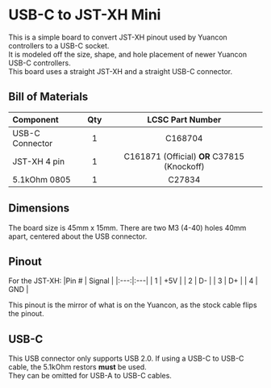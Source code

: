 # USB-C to JST-XH Mini

This is a simple board to convert JST-XH pinout used by Yuancon controllers to a USB-C socket.  
It is modeled off the size, shape, and hole placement of newer Yuancon USB-C controllers.  
This board uses a straight JST-XH and a straight USB-C connector.

## Bill of Materials

| Component | Qty | LCSC Part Number |
|:---|:---:|:---:|
| USB-C Connector | 1 | C168704 | 
| JST-XH 4 pin | 1 | C161871 (Official) **OR** C37815 (Knockoff) |
| 5.1kOhm 0805 | 1 | C27834 |

## Dimensions

The board size is 45mm x 15mm. There are two M3 (4-40) holes 40mm apart, centered about the USB connector.

## Pinout

For the JST-XH:
|Pin # | Signal |
|:---:|:---|
| 1 | +5V |
| 2 | D- |
| 3 | D+ |
| 4 | GND |

This pinout is the mirror of what is on the Yuancon, as the stock cable flips the pinout.

## USB-C

This USB connector only supports USB 2.0. If using a USB-C to USB-C cable, the 5.1kOhm restors **must** be used.  
They can be omitted for USB-A to USB-C cables.
